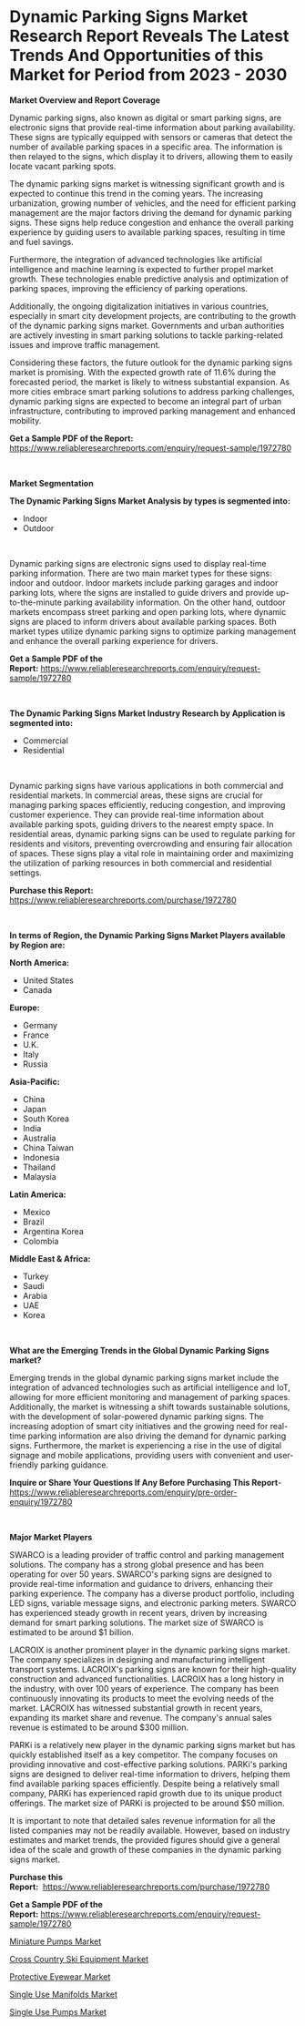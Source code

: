 <p><h1>Dynamic Parking Signs Market Research Report Reveals The Latest Trends And Opportunities of this Market for Period from 2023 - 2030</h1></p><p><strong>Market Overview and Report Coverage</strong></p>
<p><p>Dynamic parking signs, also known as digital or smart parking signs, are electronic signs that provide real-time information about parking availability. These signs are typically equipped with sensors or cameras that detect the number of available parking spaces in a specific area. The information is then relayed to the signs, which display it to drivers, allowing them to easily locate vacant parking spots.</p><p>The dynamic parking signs market is witnessing significant growth and is expected to continue this trend in the coming years. The increasing urbanization, growing number of vehicles, and the need for efficient parking management are the major factors driving the demand for dynamic parking signs. These signs help reduce congestion and enhance the overall parking experience by guiding users to available parking spaces, resulting in time and fuel savings.</p><p>Furthermore, the integration of advanced technologies like artificial intelligence and machine learning is expected to further propel market growth. These technologies enable predictive analysis and optimization of parking spaces, improving the efficiency of parking operations.</p><p>Additionally, the ongoing digitalization initiatives in various countries, especially in smart city development projects, are contributing to the growth of the dynamic parking signs market. Governments and urban authorities are actively investing in smart parking solutions to tackle parking-related issues and improve traffic management.</p><p>Considering these factors, the future outlook for the dynamic parking signs market is promising. With the expected growth rate of 11.6% during the forecasted period, the market is likely to witness substantial expansion. As more cities embrace smart parking solutions to address parking challenges, dynamic parking signs are expected to become an integral part of urban infrastructure, contributing to improved parking management and enhanced mobility.</p></p>
<p><strong>Get a Sample PDF of the Report:</strong> <a href="https://www.reliableresearchreports.com/enquiry/request-sample/1972780">https://www.reliableresearchreports.com/enquiry/request-sample/1972780</a></p>
<p>&nbsp;</p>
<p><strong>Market Segmentation</strong></p>
<p><strong>The Dynamic Parking Signs Market Analysis by types is segmented into:</strong></p>
<p><ul><li>Indoor</li><li>Outdoor</li></ul></p>
<p>&nbsp;</p>
<p><p>Dynamic parking signs are electronic signs used to display real-time parking information. There are two main market types for these signs: indoor and outdoor. Indoor markets include parking garages and indoor parking lots, where the signs are installed to guide drivers and provide up-to-the-minute parking availability information. On the other hand, outdoor markets encompass street parking and open parking lots, where dynamic signs are placed to inform drivers about available parking spaces. Both market types utilize dynamic parking signs to optimize parking management and enhance the overall parking experience for drivers.</p></p>
<p><strong>Get a Sample PDF of the Report:</strong>&nbsp;<a href="https://www.reliableresearchreports.com/enquiry/request-sample/1972780">https://www.reliableresearchreports.com/enquiry/request-sample/1972780</a></p>
<p>&nbsp;</p>
<p><strong>The Dynamic Parking Signs Market Industry Research by Application is segmented into:</strong></p>
<p><ul><li>Commercial</li><li>Residential</li></ul></p>
<p>&nbsp;</p>
<p><p>Dynamic parking signs have various applications in both commercial and residential markets. In commercial areas, these signs are crucial for managing parking spaces efficiently, reducing congestion, and improving customer experience. They can provide real-time information about available parking spots, guiding drivers to the nearest empty space. In residential areas, dynamic parking signs can be used to regulate parking for residents and visitors, preventing overcrowding and ensuring fair allocation of spaces. These signs play a vital role in maintaining order and maximizing the utilization of parking resources in both commercial and residential settings.</p></p>
<p><strong>Purchase this Report:</strong>&nbsp; <a href="https://www.reliableresearchreports.com/purchase/1972780">https://www.reliableresearchreports.com/purchase/1972780</a></p>
<p>&nbsp;</p>
<p><strong>In terms of Region, the Dynamic Parking Signs Market Players available by Region are:</strong></p>
<p>
    <p> <strong> North America: </strong>
        <ul>
            <li>United States</li>
            <li>Canada</li>
        </ul>
        </p> 
    <p> <strong> Europe: </strong>
        <ul>
            <li>Germany</li>
            <li>France</li>
            <li>U.K.</li>
            <li>Italy</li>
            <li>Russia</li>
        </ul>
        </p> 
    <p> <strong> Asia-Pacific: </strong>
        <ul>
            <li>China</li>
            <li>Japan</li>
            <li>South Korea</li>
            <li>India</li>
            <li>Australia</li>
            <li>China Taiwan</li>
            <li>Indonesia</li>
            <li>Thailand</li>
            <li>Malaysia</li>
        </ul>
        </p> 
    <p> <strong> Latin America: </strong>
        <ul>
            <li>Mexico</li>
            <li>Brazil</li>
            <li>Argentina Korea</li>
            <li>Colombia</li>
        </ul>
        </p> 
    <p> <strong> Middle East & Africa: </strong>
        <ul>
            <li>Turkey</li>
            <li>Saudi</li>
            <li>Arabia</li>
            <li>UAE</li>
            <li>Korea</li>
        </ul>
    </p>
    </p>
<p>&nbsp;</p>
<p><strong>What are the Emerging Trends in the Global Dynamic Parking Signs market?</strong></p>
<p><p>Emerging trends in the global dynamic parking signs market include the integration of advanced technologies such as artificial intelligence and IoT, allowing for more efficient monitoring and management of parking spaces. Additionally, the market is witnessing a shift towards sustainable solutions, with the development of solar-powered dynamic parking signs. The increasing adoption of smart city initiatives and the growing need for real-time parking information are also driving the demand for dynamic parking signs. Furthermore, the market is experiencing a rise in the use of digital signage and mobile applications, providing users with convenient and user-friendly parking guidance.</p></p>
<p><strong>Inquire or Share Your Questions If Any Before Purchasing This Report</strong>- <a href="https://www.reliableresearchreports.com/enquiry/pre-order-enquiry/1972780">https://www.reliableresearchreports.com/enquiry/pre-order-enquiry/1972780</a></p>
<p>&nbsp;</p>
<p><strong>Major Market Players</strong></p>
<p><p>SWARCO is a leading provider of traffic control and parking management solutions. The company has a strong global presence and has been operating for over 50 years. SWARCO's parking signs are designed to provide real-time information and guidance to drivers, enhancing their parking experience. The company has a diverse product portfolio, including LED signs, variable message signs, and electronic parking meters. SWARCO has experienced steady growth in recent years, driven by increasing demand for smart parking solutions. The market size of SWARCO is estimated to be around $1 billion.</p><p>LACROIX is another prominent player in the dynamic parking signs market. The company specializes in designing and manufacturing intelligent transport systems. LACROIX's parking signs are known for their high-quality construction and advanced functionalities. LACROIX has a long history in the industry, with over 100 years of experience. The company has been continuously innovating its products to meet the evolving needs of the market. LACROIX has witnessed substantial growth in recent years, expanding its market share and revenue. The company's annual sales revenue is estimated to be around $300 million.</p><p>PARKi is a relatively new player in the dynamic parking signs market but has quickly established itself as a key competitor. The company focuses on providing innovative and cost-effective parking solutions. PARKi's parking signs are designed to deliver real-time information to drivers, helping them find available parking spaces efficiently. Despite being a relatively small company, PARKi has experienced rapid growth due to its unique product offerings. The market size of PARKi is projected to be around $50 million.</p><p>It is important to note that detailed sales revenue information for all the listed companies may not be readily available. However, based on industry estimates and market trends, the provided figures should give a general idea of the scale and growth of these companies in the dynamic parking signs market.</p></p>
<p><strong>Purchase this Report:</strong>&nbsp;&nbsp;<a href="https://www.reliableresearchreports.com/purchase/1972780">https://www.reliableresearchreports.com/purchase/1972780</a></p>
<p></p>
<p><strong>Get a Sample PDF of the Report:</strong>&nbsp;<a href="https://www.reliableresearchreports.com/enquiry/request-sample/1972780">https://www.reliableresearchreports.com/enquiry/request-sample/1972780</a></p>
<p><p><a href="https://www.linkedin.com/pulse/miniature-pumps-market-challenges-opportunities-growth-zkwie/">Miniature Pumps Market</a></p><p><a href="https://medium.com/@loretadervishi2013/cross-country-ski-equipment-market-research-report-its-history-and-forecast-2023-to-2030-f96796706365">Cross Country Ski Equipment Market</a></p><p><a href="https://medium.com/@albanaduro2018/protective-eyewear-market-report-reveals-the-latest-trends-and-growth-opportunities-of-this-market-9e5b2ffddde7">Protective Eyewear Market</a></p><p><a href="https://www.linkedin.com/pulse/single-use-manifolds-market-research-report-provides-thorough-kgxye/">Single Use Manifolds Market</a></p><p><a href="https://www.linkedin.com/pulse/decoding-single-use-pumps-market-deep-dive-latest-trends-qklee/">Single Use Pumps Market</a></p></p>